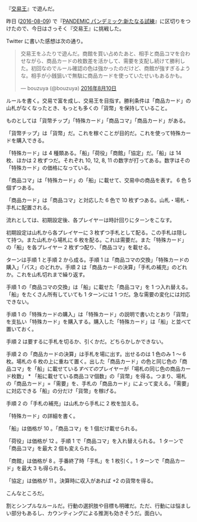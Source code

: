 『[交易王](https://www.amazon.co.jp/dp/B00O9N9SAW)』で遊んだ。

昨日 ([2016-08-09][]) で『[PANDEMIC パンデミック:新たなる試練](https://www.amazon.co.jp/dp/B00DKSX2TK/)』に区切りをつけたので、今日はさっそく『交易王』に挑戦した。

Twitter に書いた感想は次の通り。

<blockquote class="twitter-tweet" data-lang="ja"><p lang="ja" dir="ltr">交易王をふたりで遊んだ。商館を買い占めたあと、相手と商品コマを合わせながら、商品カードの枚数差を活かして、需要を支配し続けて勝利した。初回なのでルール確認の色は強かったのだけど、商館が強すぎるような。相手が小銭狙いで無駄に商品カードを使っていたせいもあるかも。</p>&mdash; bouzuya (@bouzuya) <a href="https://twitter.com/bouzuya/status/763375408133791744">2016年8月10日</a></blockquote>
<script async src="//platform.twitter.com/widgets.js" charset="utf-8"></script>

ルールを書く。交易で富を成し、交易王を目指す。勝利条件は「商品カード」の山札がなくなったとき、もっとも多くの「貨幣」を保持していること。

ものとしては「貨幣チップ」「特殊カード」「商品コマ」「商品カード」がある。

「貨幣チップ」は「貨幣」だ。これを稼ぐことが目的だ。これを使って特殊カードを購入できる。

「特殊カード」は 4 種類ある。「船」「荷役」「商館」「協定」だ。「船」は 14 枚、ほかは 2 枚ずつだ。それぞれ 10, 12, 8, 11 の数字が打ってある。数字はその「特殊カード」の価格になっている。

「商品コマ」は「特殊カード」の「船」に載せて、交易中の商品を表す。 6 色 5 個ずつある。

「商品カード」は「商品コマ」と対応した 6 色で 10 枚ずつある。山札・場札・手札に配置される。

流れとしては、初期設定後、各プレイヤーは時計回りにターンをこなす。

初期設定は山札から各プレイヤーに 3 枚ずつ手札として配る。この手札は隠して持つ。また山札から場札に 6 枚を配る。これは需要だ。また「特殊カード」の「船」を各プレイヤー 2 枚ずつ配り、「商品コマ」を載せる。

ターンは手順 1 と手順 2 から成る。手順 1 は「商品コマの交換」「特殊カードの購入」「パス」のどれか。手順 2 は「商品カードの決算」「手札の補充」のどれか。これを山札切れまで繰り返す。

手順 1 の「商品コマの交換」は「船」に載せた「商品コマ」を 1 つ入れ替える。「船」をたくさん所有していても 1 ターンには 1 つだ。急な需要の変化には対応できない。

手順 1 の「特殊カードの購入」は「特殊カード」の説明で書いたとおり「貨幣」を支払い「特殊カード」を購入する。購入した「特殊カード」は「船」と並べて置いておく。

手順 2 は要するに手札を切るか、引くかだ。どちらかしかできない。

手順 2 の「商品カードの決算」は手札を場に出す。出せるのは 1 色のみ 1 〜 6 枚。場札の 6 枚の上に重ねて置く。出した「商品カード」の色と同じ色の「商品コマ」を「船」に載せている*すべての*プレイヤーが「場札の同じ色の商品カード枚数」 * 「船に載せている商品コマ個数」の「貨幣」を得る。つまり、場札の「商品カード」=「需要」を、手札の「商品カード」によって変える。「需要」に対応できる「船」の分だけ「貨幣」を稼げる。

手順 2 の「手札の補充」は山札から手札に 2 枚を加える。

「特殊カード」の詳細を書く。

「船」は価格が 10 。「商品コマ」を 1 個だけ載せられる。

「荷役」は価格が 12 。手順 1 で「商品コマ」を入れ替えられる。 1 ターンで「商品コマ」を最大 2 個も変えられる。

「商館」は価格が 8 。手番終了時「手札」を 1 枚引く。1 ターンで「商品カード」を最大 3 も得られる。

「協定」は価格が 11 。決算時に収入があれば +2 の貨幣を得る。

こんなところだ。

割とシンプルなルールだ。行動の選択肢や目標も明確だ。ただ、行動には悩ましい部分もあるし、カウンティングによる推測も効きそうだ。面白い。

[2016-08-09]: http://blog.bouzuya.net/2016/08/09/
